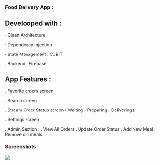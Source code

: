 ### Food Delivery App :

## Develooped with :

 · Clean Architecture 
  
 · Dependency Injection  
  
 · State Management : CUBIT

 . Backend : Firebase


 ## App Features :

 . Favorite orders screen

 . Search screen

 . Stream Order Status screen ( Waiting - Preparing - Delivering )

 . Settings screen

 . Admin Section : 
                 . View All Orders
                 . Update Order Status
                 . Add New Meal
                 . Remove old meals

  
 
### Screenshots :   

  
  <div>
  <img src= "https://github.com/Chihab-Dev/Food-App/assets/111295846/83fcd026-af52-4e3e-afd6-cd4ef06e8ff0" >
  </div>
  



